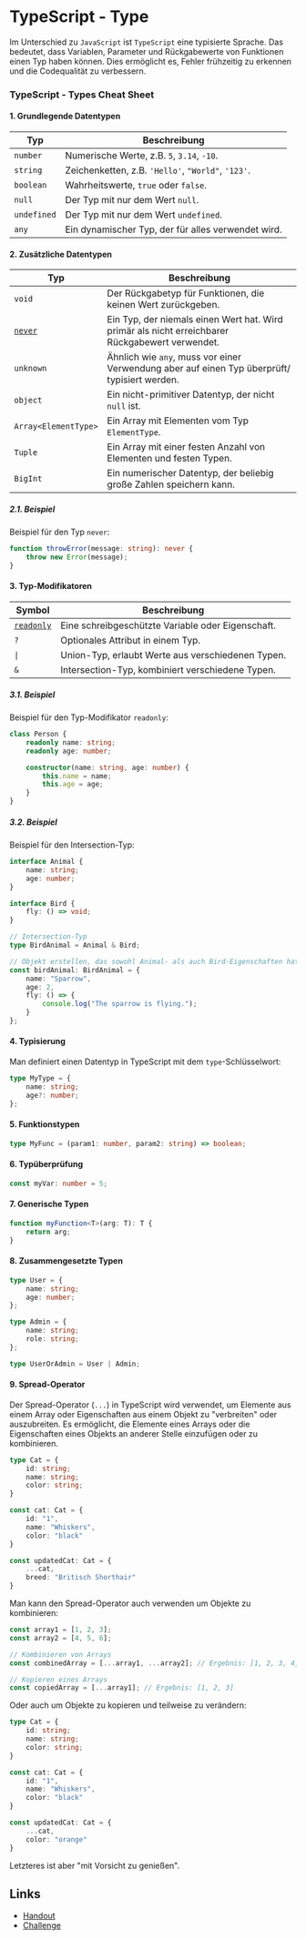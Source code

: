 # TypeScript - Type
Im Unterschied zu `JavaScript` ist `TypeScript` eine typisierte Sprache. Das bedeutet, dass Variablen, Parameter und Rückgabewerte von Funktionen einen Typ haben können. Dies ermöglicht es, Fehler frühzeitig zu erkennen und die Codequalität zu verbessern.

### TypeScript - Types Cheat Sheet

#### 1. Grundlegende Datentypen
| Typ                  | Beschreibung                                       |
|----------------------|----------------------------------------------------|
| `number`             | Numerische Werte, z.B. `5`, `3.14`, `-10`.         |
| `string`             | Zeichenketten, z.B. `'Hello'`, `"World"`, `'123'`. |
| `boolean`            | Wahrheitswerte, `true` oder `false`.               |
| `null`               | Der Typ mit nur dem Wert `null`.                   |
| `undefined`          | Der Typ mit nur dem Wert `undefined`.              |
| `any`                | Ein dynamischer Typ, der für alles verwendet wird. |

#### 2. Zusätzliche Datentypen
| Typ                     | Beschreibung                                                                                    |
|-------------------------|-------------------------------------------------------------------------------------------------|
| `void`                  | Der Rückgabetyp für Funktionen, die keinen Wert zurückgeben.                                    |
| [`never`](#21-Beispiel) | Ein Typ, der niemals einen Wert hat. Wird primär als nicht erreichbarer Rückgabewert verwendet. |
| `unknown`               | Ähnlich wie `any`, muss vor einer Verwendung aber auf einen Typ überprüft/ typisiert werden.    |
| `object`                | Ein nicht-primitiver Datentyp, der nicht `null` ist.                                            |
| `Array<ElementType>`    | Ein Array mit Elementen vom Typ `ElementType`.                                                  |
| `Tuple`                 | Ein Array mit einer festen Anzahl von Elementen und festen Typen.                               |
| `BigInt`                | Ein numerischer Datentyp, der beliebig große Zahlen speichern kann.                             |



##### 2.1. Beispiel
Beispiel für den Typ `never`:
```typescript
function throwError(message: string): never {
    throw new Error(message);
}
```

#### 3. Typ-Modifikatoren
| Symbol                     | Beschreibung                                      |
|----------------------------|---------------------------------------------------|
| [`readonly`](#31-Beispiel) | Eine schreibgeschützte Variable oder Eigenschaft. |
| `?`                        | Optionales Attribut in einem Typ.                 |
| `\|`                       | Union-Typ, erlaubt Werte aus verschiedenen Typen. |
| `&`                        | Intersection-Typ, kombiniert verschiedene Typen.  |

##### 3.1. Beispiel
Beispiel für den Typ-Modifikator `readonly`:
```typescript
class Person {
    readonly name: string;
    readonly age: number;

    constructor(name: string, age: number) {
        this.name = name;
        this.age = age;
    }
}
```

##### 3.2. Beispiel
Beispiel für den Intersection-Typ:
```typescript
interface Animal {
    name: string;
    age: number;
}

interface Bird {
    fly: () => void;
}

// Intersection-Typ
type BirdAnimal = Animal & Bird;

// Objekt erstellen, das sowohl Animal- als auch Bird-Eigenschaften hat
const birdAnimal: BirdAnimal = {
    name: "Sparrow",
    age: 2,
    fly: () => {
        console.log("The sparrow is flying.");
    }
};
```


#### 4. Typisierung
Man definiert einen Datentyp in TypeScript mit dem `type`-Schlüsselwort:
```typescript
type MyType = {
    name: string;
    age?: number;
};
```

#### 5. Funktionstypen
    
```typescript
type MyFunc = (param1: number, param2: string) => boolean;
```

#### 6. Typüberprüfung

```typescript
const myVar: number = 5;
```

#### 7. Generische Typen

```typescript
function myFunction<T>(arg: T): T {
    return arg;
}
```

#### 8. Zusammengesetzte Typen

```ts
type User = {
    name: string;
    age: number;
};

type Admin = {
    name: string;
    role: string;
};

type UserOrAdmin = User | Admin;
```

#### 9. Spread-Operator
Der Spread-Operator (`...`) in TypeScript wird verwendet, um Elemente aus einem Array oder Eigenschaften aus einem Objekt zu "verbreiten" oder auszubreiten. Es ermöglicht, die Elemente eines Arrays oder die Eigenschaften eines Objekts an anderer Stelle einzufügen oder zu kombinieren.
```ts
type Cat = {
    id: string;
    name: string;
    color: string;
}

const cat: Cat = {
    id: "1",
    name: "Whiskers",
    color: "black"
}

const updatedCat: Cat = {
    ...cat,
    breed: "Britisch Shorthair"
}
```
Man kann den Spread-Operator auch verwenden um Objekte zu kombinieren:
```ts
const array1 = [1, 2, 3];
const array2 = [4, 5, 6];

// Kombinieren von Arrays
const combinedArray = [...array1, ...array2]; // Ergebnis: [1, 2, 3, 4, 5, 6]

// Kopieren eines Arrays
const copiedArray = [...array1]; // Ergebnis: [1, 2, 3]
```

Oder auch um Objekte zu kopieren und teilweise zu verändern:
```ts
type Cat = {
    id: string;
    name: string;
    color: string;
}

const cat: Cat = {
    id: "1",
    name: "Whiskers",
    color: "black"
}

const updatedCat: Cat = {
    ...cat,
    color: "orange"
}
```
Letzteres ist aber "mit Vorsicht zu genießen".


## Links
- [Handout](https://github.com/neuefische/hh-java-24-1-handouts/blob/main/5-Frontend/05-TypeScript-Type/README.md)
- [Challenge](https://github.com/neuefische/hh-java-24-1-handouts/blob/main/5-Frontend/05-TypeScript-Type/challenges.md)